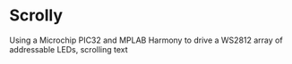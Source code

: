 # Scrolly
Using a Microchip PIC32 and MPLAB Harmony to drive a WS2812 array of addressable LEDs, scrolling text
